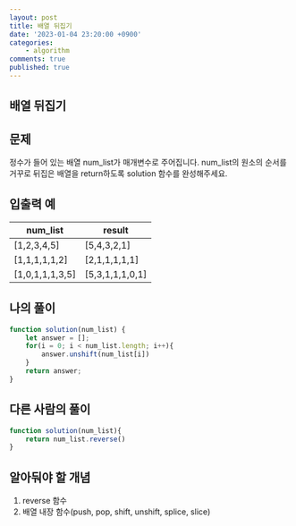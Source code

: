 ```yaml
---
layout: post
title: 배열 뒤집기
date: '2023-01-04 23:20:00 +0900'
categories:
    - algorithm
comments: true
published: true
---
```


## 배열 뒤집기
## 문제
정수가 들어 있는 배열 num_list가 매개변수로 주어집니다. num_list의 원소의 순서를 거꾸로 뒤집은 배열을 return하도록 solution 함수를 완성해주세요.

## 입출력 예
|num_list|result|
|--------|------|
|[1,2,3,4,5]|[5,4,3,2,1]|
|[1,1,1,1,1,2]|[2,1,1,1,1,1]|
|[1,0,1,1,1,3,5]|[5,3,1,1,1,0,1]|


## 나의 풀이
~~~js
function solution(num_list) {
    let answer = [];
    for(i = 0; i < num_list.length; i++){
        answer.unshift(num_list[i])
    }
    return answer;
}

~~~

## 다른 사람의 풀이
~~~js
function solution(num_list){
    return num_list.reverse()
}

~~~

## 알아둬야 할 개념
1. reverse 함수
2. 배열 내장 함수(push, pop, shift, unshift, splice, slice)